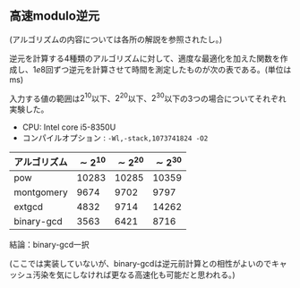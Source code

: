 ## 高速modulo逆元

(アルゴリズムの内容については各所の解説を参照されたし。)

逆元を計算する4種類のアルゴリズムに対して、適度な最適化を加えた関数を作成し、$1e8$回ずつ逆元を計算させて時間を測定したものが次の表である。(単位はms)

入力する値の範囲は$2^{10}$以下、$2^{20}$以下、$2^{30}$以下の3つの場合についてそれぞれ実験した。

- CPU: Intel core i5-8350U
- コンパイルオプション : `-Wl,-stack,1073741824 -O2`

| アルゴリズム | $\sim 2^{10}$ | $\sim 2^{20}$ | $\sim 2^{30}$    |
| -------- | -------- | -------- | --- |
| pow  | 10283    | 10285     |  10359   |
| montgomery  | 9674  | 9702  |  9797   |
| extgcd  | 4832    | 9714     |  14262   |
| binary-gcd  | 3563 | 6421 |  8716   |

結論：binary-gcd一択

(ここでは実装していないが、binary-gcdは逆元前計算との相性がよいのでキャッシュ汚染を気にしなければ更なる高速化も可能だと思われる。)
